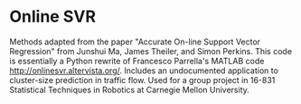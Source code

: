 # Online SVR
Methods adapted from the paper "Accurate On-line Support Vector Regression" from Junshui Ma, James Theiler, and Simon Perkins. This code is essentially a Python rewrite of Francesco Parrella's MATLAB code http://onlinesvr.altervista.org/. Includes an undocumented application to cluster-size prediction in traffic flow. Used for a group project in 16-831 Statistical Techniques in Robotics at Carnegie Mellon University.